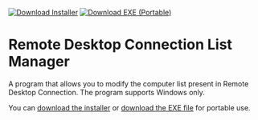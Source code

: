 [![Download Installer](https://img.shields.io/badge/-Download%20Installer-green)](https://github.com/BrandonXLF/remote-desktop-connection-list-manager/raw/master/RDCLM%20Installer.exe) [![Download EXE (Portable)](https://img.shields.io/badge/-Download%20EXE%20(Portable)-grey)](https://github.com/BrandonXLF/remote-desktop-connection-list-manager/raw/master/Remote%20Desktop%20Connection%20List%20Manager.exe)
# Remote Desktop Connection List Manager
A program that allows you to modify the computer list present in Remote Desktop Connection. The program supports Windows only.

You can [download the installer](https://github.com/BrandonXLF/remote-desktop-connection-list-manager/raw/master/RDCLM%20Installer.exe) or [download the EXE file](https://github.com/BrandonXLF/remote-desktop-connection-list-manager/raw/master/Remote%20Desktop%20Connection%20List%20Manager.exe) for portable use.
